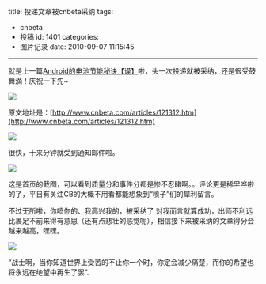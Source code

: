 title: 投递文章被cnbeta采纳
tags:
  - cnbeta
  - 投稿
id: 1401
categories:
  - 图片记录
date: 2010-09-07 11:15:45
---

就是上一篇[Android的电池节能秘诀【译】](http://kainy.cn/2010/09/android%e7%9a%84%e7%94%b5%e6%b1%a0%e8%8a%82%e8%83%bd%e7%a7%98%e8%af%80%e3%80%90%e8%af%91%e3%80%91/)啦，头一次投递就被采纳，还是很受鼓舞滴！庆祝一下先~

[![](http://a.kainy.cn/201009/cnbeta%E9%87%87%E7%BA%B3.png)](http://a.kainy.cn/201009/cnbeta%E9%87%87%E7%BA%B3.png)<!--more-->

原文地址是：[http://www.cnbeta.com/articles/121312.htm](http://www.cnbeta.com/articles/121312.htm)

[![](http://a.kainy.cn/201009/cnbeta%E9%87%87%E7%94%A8-%E9%82%AE%E4%BB%B6.png)](http://a.kainy.cn/201009/cnbeta%E9%87%87%E7%94%A8-%E9%82%AE%E4%BB%B6.png)

很快，十来分钟就受到通知邮件啦。

[![](http://a.kainy.cn/201009/cnbeta%E9%87%87%E7%94%A8-%E9%A6%96%E9%A1%B5.png)](http://a.kainy.cn/201009/cnbeta%E9%87%87%E7%94%A8-%E9%A6%96%E9%A1%B5.png)

这是首页的截图，可以看到质量分和事件分都是惨不忍睹啊。。评论更是稀里哗啦的了，平日有关注CB的大概不用看都能想象到“喷子”们的犀利留言。

不过无所啦，你喷你的、我高兴我的，被采纳了 对我而言就算成功，出师不利远比裹足不前来得有意思（还有点悲壮的感觉呢），相信接下来被采纳的文章得分会越来越高，嘿嘿。

[![](http://a.kainy.cn/201009/cnbeta%E9%87%87%E7%94%A8-%E9%A6%96%E9%A1%B5-%E7%99%BE%E5%BA%A6%E8%BE%93%E5%85%A5.png)](http://a.kainy.cn/201009/cnbeta%E9%87%87%E7%94%A8-%E9%A6%96%E9%A1%B5-%E7%99%BE%E5%BA%A6%E8%BE%93%E5%85%A5.png)

“战士啊，当你知道世界上受苦的不止你一个时，你定会减少痛楚，而你的希望也将永远在绝望中再生了罢”.
